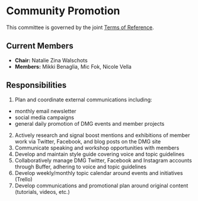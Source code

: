 # Community Promotion

This committee is governed by the joint [Terms of Reference](/committees/terms-of-reference.md).

## Current Members

* **Chair:** Natalie Zina Walschots
* **Members:** Mikki Benaglia, Mic Fok, Nicole Vella

## Responsibilities

1. Plan and coordinate external communications including:
 * monthly email newsletter
 * social media campaigns
 * general daily promotion of DMG events and member projects
2. Actively research and signal boost mentions and exhibitions of member work via Twitter, Facebook, and blog posts on the DMG site
3. Communicate speaking and workshop opportunities with members
4. Develop and maintain style guide covering voice and topic guidelines
5. Collaboratively manage DMG Twitter, Facebook and Instagram accounts through
 Buffer, adhering to voice and topic guidelines
6. Develop weekly/monthly topic calendar around events and initiatives (Trello)
7. Develop communications and promotional plan around
 original content (tutorials, videos, etc.)

